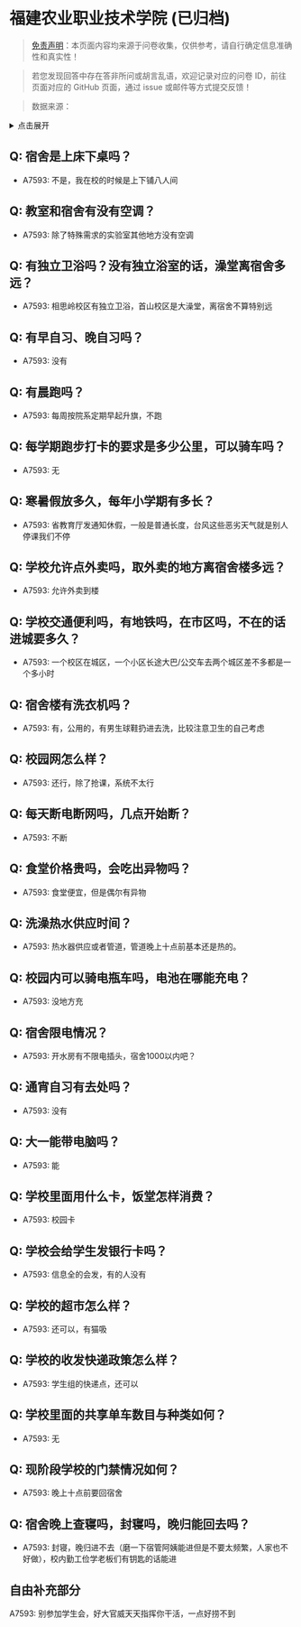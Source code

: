 # 福建农业职业技术学院 (已归档)

> [免责声明](https://colleges.chat/#_3)：本页面内容均来源于问卷收集，仅供参考，请自行确定信息准确性和真实性！

> 若您发现回答中存在答非所问或胡言乱语，欢迎记录对应的问卷 ID，前往页面对应的 GitHub 页面，通过 issue 或邮件等方式提交反馈！

> 数据来源：

<details><summary>点击展开</summary>
<ul>
<li>A7593: 匿名 (2022 年 06 月)</li>
</ul>
</details>

## Q: 宿舍是上床下桌吗？

- A7593: 不是，我在校的时候是上下铺八人间

## Q: 教室和宿舍有没有空调？

- A7593: 除了特殊需求的实验室其他地方没有空调

## Q: 有独立卫浴吗？没有独立浴室的话，澡堂离宿舍多远？

- A7593: 相思岭校区有独立卫浴，首山校区是大澡堂，离宿舍不算特别远

## Q: 有早自习、晚自习吗？

- A7593: 没有

## Q: 有晨跑吗？

- A7593: 每周按院系定期早起升旗，不跑

## Q: 每学期跑步打卡的要求是多少公里，可以骑车吗？

- A7593: 无

## Q: 寒暑假放多久，每年小学期有多长？

- A7593: 省教育厅发通知休假，一般是普通长度，台风这些恶劣天气就是别人停课我们不停

## Q: 学校允许点外卖吗，取外卖的地方离宿舍楼多远？

- A7593: 允许外卖到楼

## Q: 学校交通便利吗，有地铁吗，在市区吗，不在的话进城要多久？

- A7593: 一个校区在城区，一个小区长途大巴/公交车去两个城区差不多都是一个多小时

## Q: 宿舍楼有洗衣机吗？

- A7593: 有，公用的，有男生球鞋扔进去洗，比较注意卫生的自己考虑

## Q: 校园网怎么样？

- A7593: 还行，除了抢课，系统不太行

## Q: 每天断电断网吗，几点开始断？

- A7593: 不断

## Q: 食堂价格贵吗，会吃出异物吗？

- A7593: 食堂便宜，但是偶尔有异物

## Q: 洗澡热水供应时间？

- A7593: 热水器供应或者管道，管道晚上十点前基本还是热的。

## Q: 校园内可以骑电瓶车吗，电池在哪能充电？

- A7593: 没地方充

## Q: 宿舍限电情况？

- A7593: 开水房有不限电插头，宿舍1000以内吧？

## Q: 通宵自习有去处吗？

- A7593: 没有

## Q: 大一能带电脑吗？

- A7593: 能

## Q: 学校里面用什么卡，饭堂怎样消费？

- A7593: 校园卡

## Q: 学校会给学生发银行卡吗？

- A7593: 信息全的会发，有的人没有

## Q: 学校的超市怎么样？

- A7593: 还可以，有猫吸

## Q: 学校的收发快递政策怎么样？

- A7593: 学生组的快递点，还可以

## Q: 学校里面的共享单车数目与种类如何？

- A7593: 无

## Q: 现阶段学校的门禁情况如何？

- A7593: 晚上十点前要回宿舍

## Q: 宿舍晚上查寝吗，封寝吗，晚归能回去吗？

- A7593: 封寝，晚归进不去（磨一下宿管阿姨能进但是不要太频繁，人家也不好做），校内勤工俭学老板们有钥匙的话能进

## 自由补充部分

A7593: 别参加学生会，好大官威天天指挥你干活，一点好捞不到